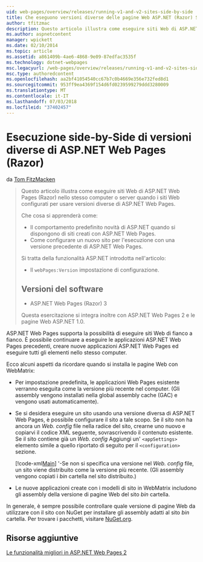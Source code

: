 ```yaml
---
uid: web-pages/overview/releases/running-v1-and-v2-sites-side-by-side
title: Che eseguono versioni diverse delle pagine Web ASP.NET (Razor) Side-by-Side | Microsoft Docs
author: tfitzmac
description: Questo articolo illustra come eseguire siti Web di ASP.NET Web Pages (Razor) nello stesso computer o server quando i siti Web configurati per l'uso di diverse versioni...
ms.author: aspnetcontent
manager: wpickett
ms.date: 02/10/2014
ms.topic: article
ms.assetid: a861409b-4ae6-4868-9e09-87edfac3535f
ms.technology: dotnet-webpages
msc.legacyurl: /web-pages/overview/releases/running-v1-and-v2-sites-side-by-side
msc.type: authoredcontent
ms.openlocfilehash: aa2bf41054540cc67b7c0b4669e356e732fed8d1
ms.sourcegitcommit: 953ff9ea4369f154d6fd0239599279ddd3280009
ms.translationtype: MT
ms.contentlocale: it-IT
ms.lasthandoff: 07/03/2018
ms.locfileid: "37402457"
---
```

<a name="running-different-versions-of-aspnet-web-pages-razor-side-by-side"></a>Esecuzione side-by-Side di versioni diverse di ASP.NET Web Pages (Razor)
====================
da [Tom FitzMacken](https://github.com/tfitzmac)

> Questo articolo illustra come eseguire siti Web di ASP.NET Web Pages (Razor) nello stesso computer o server quando i siti Web configurati per usare versioni diverse di ASP.NET Web Pages.
> 
> Che cosa si apprenderà come:
> 
> - Il comportamento predefinito novità di ASP.NET quando si dispongono di siti creati con ASP.NET Web Pages.
> - Come configurare un nuovo sito per l'esecuzione con una versione precedente di ASP.NET Web Pages.
>   
> 
> Si tratta della funzionalità ASP.NET introdotta nell'articolo:
> 
> - Il `webPages:Version` impostazione di configurazione.
>   
> 
> ## <a name="software-versions"></a>Versioni del software
> 
> 
> - ASP.NET Web Pages (Razor) 3
>   
> 
> Questa esercitazione si integra inoltre con ASP.NET Web Pages 2 e le pagine Web ASP.NET 1.0.


ASP.NET Web Pages supporta la possibilità di eseguire siti Web di fianco a fianco. È possibile continuare a eseguire le applicazioni ASP.NET Web Pages precedenti, creare nuove applicazioni ASP.NET Web Pages ed eseguire tutti gli elementi nello stesso computer.

Ecco alcuni aspetti da ricordare quando si installa le pagine Web con WebMatrix:

- Per impostazione predefinita, le applicazioni Web Pages esistente verranno eseguita come la versione più recente nel computer. (Gli assembly vengono installati nella global assembly cache (GAC) e vengono usati automaticamente).
- Se si desidera eseguire un sito usando una versione diversa di ASP.NET Web Pages, è possibile configurare il sito a tale scopo. Se il sito non ha ancora un *Web. config* file nella radice del sito, crearne uno nuovo e copiarvi il codice XML seguente, sovrascrivendo il contenuto esistente. Se il sito contiene già un *Web. config* Aggiungi un' `<appSettings>` elemento simile a quello riportato di seguito per il `<configuration>` sezione.

    [!code-xml[Main](running-v1-and-v2-sites-side-by-side/samples/sample1.xml)]
  '-Se non si specifica una versione nel *Web. config* file, un sito viene distribuito come la versione più recente. (Gli assembly vengono copiati i *bin* cartella nel sito distribuito.)
- Le nuove applicazioni create con i modelli di sito in WebMatrix includono gli assembly della versione di pagine Web del sito *bin* cartella.

In generale, è sempre possibile controllare quale versione di pagine Web da utilizzare con il sito con NuGet per installare gli assembly adatti al sito *bin* cartella. Per trovare i pacchetti, visitare [NuGet.org](http://NuGet.org).

## <a name="additional-resources"></a>Risorse aggiuntive

[Le funzionalità migliori in ASP.NET Web Pages 2](top-features-in-web-pages-2.md)
